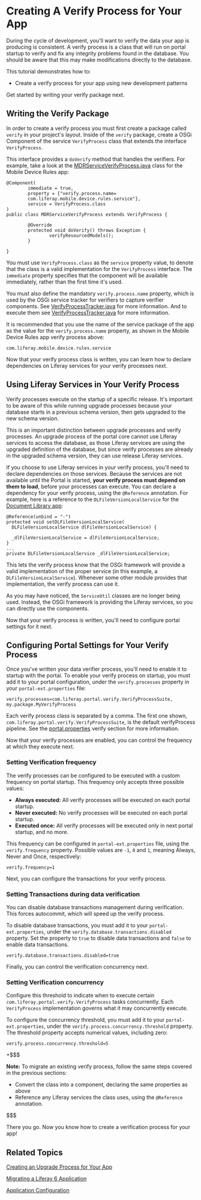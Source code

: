 # Creating A Verify Process for Your App [](id=creating-a-verify-process-for-your-app)

During the cycle of development, you'll want to verify the data your app is 
producing is consistent. A verify process is a class that will run on portal 
startup to verify and fix any integrity problems found in the database. You 
should be aware that this may make modifications directly to the database.

This tutorial demonstrates how to:

- Create a verify process for your app using new development patterns

Get started by writing your verify package next.

## Writing the Verify Package [](id=writing-the-verify-package)

In order to create a verify process you must first create a package called 
`verify` in your project's layout. Inside of the `verify` package, create a OSGi 
Component of the service `VerifyProcess` class that extends the interface
`VerifyProcess`.

This interface provides a `doVerify` method that handles the verifiers. For
example, take a look at the [MDRServiceVerifyProcess.java](https://github.com/liferay/liferay-portal/blob/2960360870ae69360861a720136e082a06c5548f/modules/apps/foundation/mobile-device-rules/mobile-device-rules-service/src/main/java/com/liferay/mobile/device/rules/verify/MDRServiceVerifyProcess.java) 
class for the Mobile Device Rules app:

    @Component(
            immediate = true,
            property = {"verify.process.name=
            com.liferay.mobile.device.rules.service"},
            service = VerifyProcess.class
    )
    public class MDRServiceVerifyProcess extends VerifyProcess {
    
            @Override
            protected void doVerify() throws Exception {
                    verifyResourcedModels();
            }

    }

You must use `VerifyProcess.class` as the `service` property value, to denote 
that the class is a valid implementation for the `VerifyProcess` interface.
The `immediate` property specifies that the component will be available 
immediately, rather than the first time it's used.

You must also define the mandatory `verify.process.name` property, which is used 
by the OSGi service tracker for verifiers to capture verifier components. See 
[VerifyProcessTracker.java](https://github.com/liferay/liferay-portal/blob/master/modules/apps/foundation/portal/portal-verify-extender/src/main/java/com/liferay/portal/verify/extender/internal/VerifyProcessTracker.java#L152-L153)
for more information. And to execute them see [VerifyProcessTracker.java](https://github.com/liferay/liferay-portal/blob/master/modules/apps/foundation/portal/portal-verify-extender/src/main/java/com/liferay/portal/verify/extender/internal/VerifyProcessTracker.java#L344-L361)
for more information.

It is recommended that you use the name of the service package of the app as the
value for the `verify.process.name` property, as shown in the Mobile Device
Rules app verify process above:

    com.liferay.mobile.device.rules.service

Now that your verify process class is written, you can learn how to declare
dependencies on Liferay services for your verify processes next.

## Using Liferay Services in Your Verify Process [](id=using-liferay-services-in-your-verify-process)

Verify processes execute on the startup of a specific release. It's important
to be aware of this while running upgrade processes because your database starts
in a previous schema version, then gets upgraded to the new schema version.

This is an important distinction between upgrade processes and verify processes.
An upgrade process of the portal core cannot use Liferay services to access the 
database, as those Liferay services are using the upgraded definition of the
database, but since verify processes are already in the upgraded schema version, 
they can use release Liferay services.

If you choose to use Liferay services in your verify process, you'll need to
declare dependencies on those services. Because the services are not available 
until the Portal is started, **your verify process must depend on them to load**, 
before your processes can execute. You can declare a dependency for your verify 
process, using the `@Reference` annotation. For example, here is a reference to 
the `DLFileVersionLocalService` for the [Document Library app](https://github.com/liferay/liferay-portal/blob/2960360870ae69360861a720136e082a06c5548f/modules/apps/collaboration/document-library/document-library-service/src/main/java/com/liferay/document/library/workflow/DLFileEntryWorkflowHandler.java):

    @Reference(unbind = "-")
    protected void setDLFileVersionLocalService(
      DLFileVersionLocalService dlFileVersionLocalService) {

      _dlFileVersionLocalService = dlFileVersionLocalService;
    }
    ...
    private DLFileVersionLocalService _dlFileVersionLocalService;

This lets the verify process know that the OSGi framework will provide a valid 
implementation of the proper service (in this example, a 
`DLFileVersionLocalService`). Whenever some other module provides that 
implementation, the verify process can use it.

As you may have noticed, the `ServiceUtil` classes are no longer being used.
Instead, the OSGi framework is providing the Liferay services, so you can
directly use the components.

Now that your verify process is written, you'll need to configure portal
settings for it next.

## Configuring Portal Settings for Your Verify Process [](id=configuring-portal-settings-for-your-verify-process)

Once you've written your data verifier process, you'll need to enable it to 
startup with the portal. To enable your verify process on startup, you must add 
it to your portal configuration, under the `verify.processes` property in your 
`portal-ext.properties` file:

    verify.processes=com.liferay.portal.verify.VerifyProcessSuite,
    my.package.MyVerifyProcess
    
Each verify process class is separated by a comma. The first one shown,
`com.liferay.portal.verify.VerifyProcessSuite`, is the default verifyProcess
pipeline. See the [portal.properties](https://github.com/liferay/liferay-portal/blob/d0dc23ac195b2ac0ce3b893b74538b5fe71fcfa2/portal-impl/src/portal.properties#L169-L179)
verify section for more information.

Now that your verify processes are enabled, you can control the frequency at
which they execute next.

### Setting Verification frequency [](id=setting-verification-frequency)

The verify processes can be configured to be executed with a custom frequency on 
portal startup. This frequency only accepts three possible values:

 - **Always executed:** All verify processes will be executed on each portal
   startup.
 - **Never executed:** No verify processes will be executed on each portal
   startup.
 - **Executed once:** All verify processes will be executed only in next portal
   startup, and no more.

This frequency can be configured in `portal-ext.properties` file, using the
`verify.frequency` property. Possible values are `-1`, `0` and `1`, meaning 
Always, Never and Once, respectively:

    verify.frequency=1
    
Next, you can configure the transactions for your verify process.

### Setting Transactions during data verification [](id=setting-transactions-during-data-verification)

You can disable database transactions management during verification. This
forces autocommit, which will speed up the verify process.

To disable database transactions, you must add it to your
`portal-ext.properties`, under the `verify.database.transactions.disabled` 
property. Set the property to `true` to disable data transactions and `false` to
enable data transactions.

    verify.database.transactions.disabled=true
    
Finally, you can control the verification concurrency next. 

### Setting Verification concurrency [](id=setting-verification-concurrency)

Configure this threshold to indicate when to execute certain 
`com.liferay.portal.verify.VerifyProcess` tasks concurrently. Each 
`VerifyProcess` implementation governs what it may concurrently execute.

To configure the concurrency threshold, you must add it to your
`portal-ext.properties`, under the `verify.process.concurrency.threshold` 
property. The threshold property accepts numerical values, including zero:

    verify.process.concurrency.threshold=5

+$$$

**Note:** To migrate an existing verify process, follow the same steps covered 
in the previous sections:

  - Convert the class into a component, declaring the same properties as above
  - Reference any Liferay services the class uses, using the `@Reference`
  annotation.

$$$

There you go. Now you know how to create a verification process for your app!

## Related Topics [](id=related-topics)

[Creating an Upgrade Process for Your App](/develop/tutorials/-/knowledge_base/7-0/creating-an-upgrade-process-for-your-application)

[Migrating a Liferay 6 Application](/develop/tutorials/-/knowledge_base/7-0/migrating-a-liferay-6-application)

[Application Configuration](/develop/tutorials/-/knowledge_base/7-0/application-configuration)
